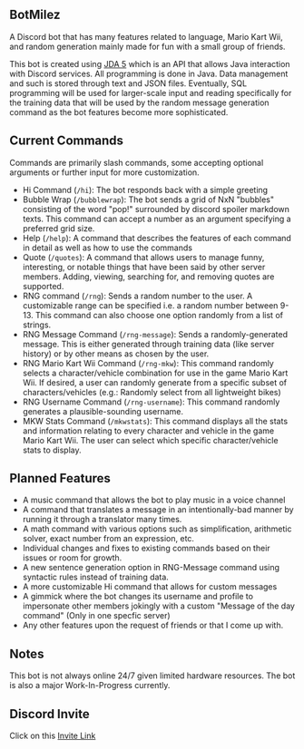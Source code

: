 ## BotMilez
A Discord bot that has many features related to language, Mario Kart Wii, and random generation mainly made for fun with a small group of friends.

This bot is created using [JDA 5](https://github.com/discord-jda/JDA) which is an API that allows Java interaction with Discord services. All programming is done in Java. Data management and such is stored through text and JSON files.
Eventually, SQL programming will be used for larger-scale input and reading specifically for the training data that will be used by the random message generation command as the bot features become more sophisticated.

## Current Commands
Commands are primarily slash commands, some accepting optional arguments or further input for more customization. 

* Hi Command (`/hi`): The bot responds back with a simple greeting
* Bubble Wrap (`/bubblewrap`): The bot sends a grid of NxN "bubbles" consisting of the word "pop!" surrounded by discord spoiler markdown texts. This command can accept a number as an argument specifying a preferred grid size.
* Help (`/help`): A command that describes the features of each command in detail as well as how to use the commands
* Quote (`/quotes`): A command that allows users to manage funny, interesting, or notable things that have been said by other server members. Adding, viewing, searching for, and removing quotes are supported.
* RNG command (`/rng`): Sends a random number to the user. A customizable range can be specified i.e. a random number between 9-13. This command can also choose one option randomly from a list of strings.
* RNG Message Command (`/rng-message`): Sends a randomly-generated message. This is either generated through training data (like server history) or by other means as chosen by the user.
* RNG Mario Kart Wii Command (`/rng-mkw`): This command randomly selects a character/vehicle combination for use in the game Mario Kart Wii. If desired, a user can randomly generate from a specific subset of characters/vehicles (e.g.: Randomly select from all lightweight bikes)
* RNG Username Command (`/rng-username`): This command randomly generates a plausible-sounding username.
* MKW Stats Command (`/mkwstats`): This command displays all the stats and information relating to every character and vehicle in the game Mario Kart Wii. The user can select which specific character/vehicle stats to display.

## Planned Features
* A music command that allows the bot to play music in a voice channel
* A command that translates a message in an intentionally-bad manner by running it through a translator many times.
* A math command with various options such as simplification, arithmetic solver, exact number from an expression, etc.
* Individual changes and fixes to existing commands based on their issues or room for growth.
* A new sentence generation option in RNG-Message command using syntactic rules instead of training data.
* A more customizable Hi command that allows for custom messages
* A gimmick where the bot changes its username and profile to impersonate other members jokingly with a custom "Message of the day command" (Only in one specfic server)
* Any other features upon the request of friends or that I come up with.

## Notes
This bot is not always online 24/7 given limited hardware resources. The bot is also a major Work-In-Progress currently.

## Discord Invite
Click on this [Invite Link](https://discord.com/api/oauth2/authorize?client_id=1104079527770063000&permissions=277062199872&scope=bot%20applications.commands)
